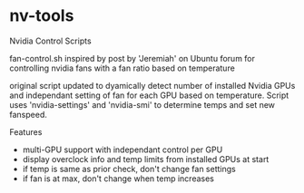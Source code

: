 # nv-tools
Nvidia Control Scripts

fan-control.sh inspired by post by 'Jeremiah' on Ubuntu forum for controlling nvidia fans with a fan ratio based on temperature

original script updated to dyamically detect number of installed Nvidia GPUs and independant setting of fan for each GPU based on 
temperature. Script uses 'nvidia-settings' and 'nvidia-smi' to determine temps and set new fanspeed. 

Features
* multi-GPU support with independant control per GPU
* display overclock info and temp limits from installed GPUs at start
* if temp is same as prior check, don't change fan settings
* if fan is at max, don't change when temp increases



